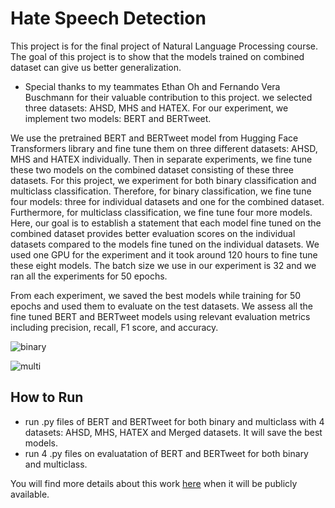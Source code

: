 # Hate Speech Detection
This project is for the final project of Natural Language Processing course. The goal of this project is to show that the models trained on combined dataset can give us better generalization. 
* Special thanks to my teammates Ethan Oh and Fernando Vera Buschmann for their valuable contribution to this project. 
we selected three datasets: AHSD, MHS and HATEX.
For our experiment, we implement two models: BERT and BERTweet.

We use the pretrained BERT and BERTweet model from Hugging Face Transformers library and fine tune them on three different datasets: AHSD, MHS and HATEX individually. Then in separate experiments, we fine tune these two models on the combined dataset consisting of these three datasets. For this project, we experiment for both binary classification and multiclass classification. Therefore, for binary classification, we fine tune four models: three for individual datasets and one for the combined dataset. Furthermore, for multiclass classification, we fine tune four more models. Here, our goal is to establish a statement that each model fine tuned on the combined dataset provides better evaluation scores on the individual datasets compared to the models fine tuned on the individual datasets. We used one GPU for the experiment and it took around 120 hours to fine tune these eight models. The batch size we use in our experiment is 32 and we ran all the experiments for 50 epochs. 

From each experiment, we saved the best models while training for 50 epochs and used them to evaluate on the test datasets. We assess all the fine tuned BERT and BERTweet models using relevant evaluation metrics including precision, recall, F1 score, and accuracy.

![binary](https://github.com/alshahriarrubel/HateSpeechDetect/assets/24860187/ba5855b4-5d66-4086-adf5-723b3c098ab2)

![multi](https://github.com/alshahriarrubel/HateSpeechDetect/assets/24860187/cd89e849-44ab-4843-b729-afa7f681e9d9)



## How to Run
* run .py files of BERT and BERTweet for both binary and multiclass with 4 datasets: AHSD, MHS, HATEX and Merged datasets. It will save the best models.
* run 4 .py files on evaluatation of BERT and BERTweet for both binary and multiclass. 

You will find more details about this work [here](https://github.com/onahte/hateDatasetStudy) when it will be publicly available.
